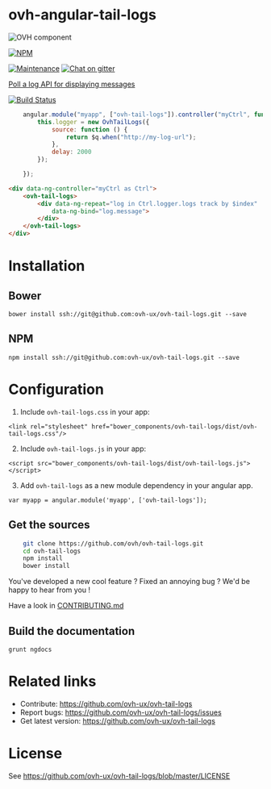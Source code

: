 # ovh-angular-tail-logs

![OVH component](https://user-images.githubusercontent.com/3379410/27423240-3f944bc4-5731-11e7-87bb-3ff603aff8a7.png)

[![NPM](https://nodei.co/npm/ovh-angular-tail-logs.png?downloads=true&downloadRank=true&stars=true)](https://nodei.co/npm/ovh-angular-tail-logs/)

[![Maintenance](https://img.shields.io/maintenance/yes/2017.svg)]() [![Chat on gitter](https://img.shields.io/gitter/room/ovh/ux.svg)](https://gitter.im/ovh/ux)

[Poll a log API for displaying messages](https://github.com/ovh-ux/ovh-tail-logs)


[![Build Status](https://travis-ci.org/ovh/ovh-tail-logs.svg)](https://travis-ci.org/ovh/ovh-tail-logs)

```javascript
    angular.module("myapp", ["ovh-tail-logs"]).controller("myCtrl", function ($q, OvhTailLogs) {
        this.logger = new OvhTailLogs({
            source: function () {
                return $q.when("http://my-log-url");
            },
            delay: 2000
        });

    });
```

```html
<div data-ng-controller="myCtrl as Ctrl">
    <ovh-tail-logs>
        <div data-ng-repeat="log in Ctrl.logger.logs track by $index"
            data-ng-bind="log.message">
        </div>
    </ovh-tail-logs>
</div>
```

# Installation

## Bower

    bower install ssh://git@github.com:ovh-ux/ovh-tail-logs.git --save

## NPM

    npm install ssh://git@github.com:ovh-ux/ovh-tail-logs.git --save


# Configuration

1. Include `ovh-tail-logs.css` in your app:

  `<link rel="stylesheet" href="bower_components/ovh-tail-logs/dist/ovh-tail-logs.css"/>`

2. Include `ovh-tail-logs.js` in your app:

  `<script src="bower_components/ovh-tail-logs/dist/ovh-tail-logs.js"></script>`

3. Add `ovh-tail-logs` as a new module dependency in your angular app.

  `var myapp = angular.module('myapp', ['ovh-tail-logs']);`

## Get the sources

```bash
    git clone https://github.com/ovh/ovh-tail-logs.git
    cd ovh-tail-logs
    npm install
    bower install
```

You've developed a new cool feature ? Fixed an annoying bug ? We'd be happy
to hear from you !

Have a look in [CONTRIBUTING.md](https://github.com/ovh-ux/ovh-tail-logs/blob/master/CONTRIBUTING.md)

## Build the documentation
```
grunt ngdocs
```

# Related links

 * Contribute: https://github.com/ovh-ux/ovh-tail-logs
 * Report bugs: https://github.com/ovh-ux/ovh-tail-logs/issues
 * Get latest version: https://github.com/ovh-ux/ovh-tail-logs

# License

See https://github.com/ovh-ux/ovh-tail-logs/blob/master/LICENSE
